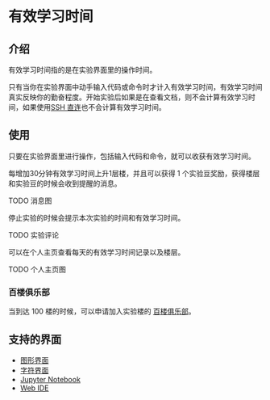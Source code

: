 # 有效学习时间

## 介绍

有效学习时间指的是在实验界面里的操作时间。

只有当你在实验界面中动手输入代码或命令时才计入有效学习时间，有效学习时间真实反映你的勤奋程度。开始实验后如果是在查看文档，则不会计算有效学习时间，如果使用[SSH 直连](../feature/ssh.md)也不会计算有效学习时间。

## 使用

只要在实验界面里进行操作，包括输入代码和命令，就可以收获有效学习时间。

每增加30分钟有效学习时间上升1层楼，并且可以获得 1 个实验豆奖励，获得楼层和实验豆的时候会收到提醒的消息。

TODO 消息图

停止实验的时候会提示本次实验的时间和有效学习时间。

TODO 实验评论

可以在个人主页查看每天的有效学习时间记录以及楼层。

TODO 个人主页图

### 百楼俱乐部

当到达 100 楼的时候，可以申请加入实验楼的 [百楼俱乐部](https://www.shiyanlou.com/questions/6512)。

## 支持的界面

* [图形界面](../feature/desktop.md)
* [字符界面](../feature/terminal.md)
* [Jupyter Notebook](feature/notebook.md)
* [Web IDE](../feature/webide.md)
